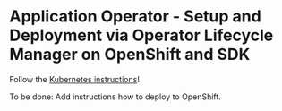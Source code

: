 # Application Operator - Setup and Deployment via Operator Lifecycle Manager on OpenShift and SDK

Follow the [Kubernetes instructions](AppSetupOLMSDK.md)! 

To be done: Add instructions how to deploy to OpenShift.